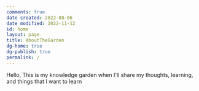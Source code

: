 ```yaml
---
comments: true
date created: 2022-08-06
date modified: 2022-11-12
id: home
layout: page
title: AboutTheGarden
dg-home: true
dg-publish: true
permalink: /
---
```


Hello, This is my knowledge garden when I'll share my thoughts, learning, and things that I want to learn




